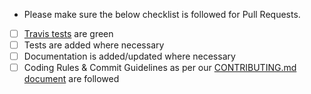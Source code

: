 -   Please make sure the below checklist is followed for Pull Requests.

-   [ ] [Travis tests](https://travis-ci.org/jhipster/jhipster-vuejs/pull_requests) are green
-   [ ] Tests are added where necessary
-   [ ] Documentation is added/updated where necessary
-   [ ] Coding Rules & Commit Guidelines as per our [CONTRIBUTING.md document](https://github.com/jhipster/jhipster-vuejs/blob/master/CONTRIBUTING.md) are followed

<!--
Please also reference the issue number in a commit message to [automatically close the related Github issue](https://help.github.com/articles/closing-issues-via-commit-messages/)

Note: It is also possible to add `[skip ci]` to your commit message to skip Travis tests
-->
